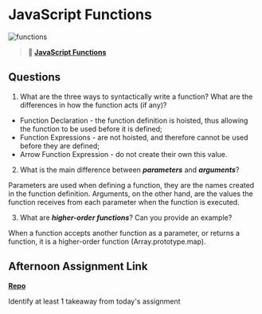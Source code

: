 # JavaScript Functions

![functions](https://bcw.blob.core.windows.net/public/img/function-anatomy.jpg)

> **📖 [JavaScript Functions](https://codeworksacademy.com/fs-student-guide/resources/wk2/02-Functions)**

## Questions

1. What are the three ways to syntactically write a function? What are the differences in how the function acts (if any)?

- Function Declaration - the function definition is hoisted, thus allowing the function to be used before it is defined;
- Function Expressions - are not hoisted, and therefore cannot be used before they are defined;
- Arrow Function Expression - do not create their own this value.


2. What is the main difference between ***parameters*** and ***arguments***?

Parameters are used when defining a function, they are the names created in the function definition.
Arguments, on the other hand, are the values the function receives from each parameter when the function is executed.

3. What are ***higher-order functions***? Can you provide an example?

When a function accepts another function as a parameter, or returns a function, it is a higher-order function (Array.prototype.map).

## Afternoon Assignment Link

**[Repo](https://anastasiiashaynyuk.github.io/warehouse-manager/)**

Identify at least 1 takeaway from today's assignment
